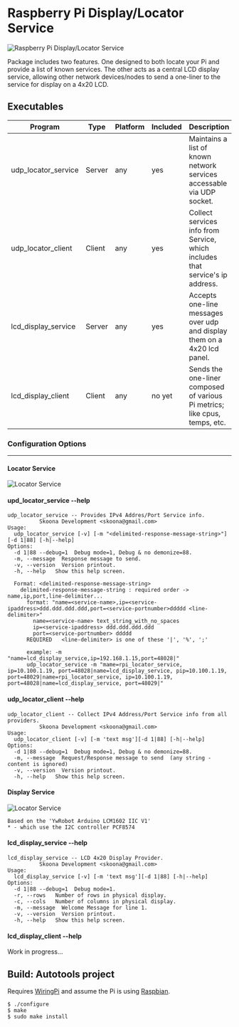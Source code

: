 # Raspberry Pi Display/Locator Service
![Raspberry Pi Display/Locator Service](https://github.com/skoona/skn_rpi-display-services/raw/master/rpi_display.png) 

Package includes two features. One designed to both locate your Pi and provide a list of known services.  The 
other acts as a central LCD display service, allowing other network devices/nodes to send a one-liner 
to the service for display on a 4x20 LCD.

## Executables

|Program|Type|Platform|Included|Description|
|---|---|---|---|---|
|udp_locator_service|Server|any|yes|Maintains a list of known network services accessable via UDP socket.|
|udp_locator_client|Client|any|yes|Collect services info from Service, which includes that service's ip address.|
|lcd_display_service|Server|any|yes|Accepts one-line messages over udp and display them on a 4x20 lcd panel.|
|lcd_display_client|Client|any|no yet|Sends the one-liner composed of various Pi metrics; like cpus, temps, etc.|


### Configuration Options
--------------------------------

#### Locator Service
![Locator Service](https://github.com/skoona/skn_rpi-display-services/raw/master/skn_rpi1.png) 

#### upd_locator_service --help

    udp_locator_service -- Provides IPv4 Addres/Port Service info.
              Skoona Development <skoona@gmail.com>
    Usage:
      udp_locator_service [-v] [-m "<delimited-response-message-string>"][-d 1|88] [-h|--help]
    Options:
      -d 1|88 --debug=1  Debug mode=1, Debug & no demonize=88.
      -m, --message  Response message to send.
      -v, --version  Version printout.
      -h, --help   Show this help screen.
      
      Format: <delimited-response-message-string>
        delimited-response-message-string : required order -> name,ip,port,line-delimiter...
          format: "name=<service-name>,ip=<service-ipaddress>ddd.ddd.ddd.ddd,port=<service-portnumber>ddddd <line-delimiter>"
            name=<service-name> text_string_with_no_spaces
            ip=<service-ipaddress> ddd.ddd.ddd.ddd
            port=<service-portnumber> ddddd
          REQUIRED   <line-delimiter> is one of these '|', '%', ';'
 
          example: -m "name=lcd_display_service,ip=192.168.1.15,port=48028|"
          udp_locator_service -m "mame=rpi_locator_service, ip=10.100.1.19, port=48028|name=lcd_display_service, pip=10.100.1.19, port=48029|name=rpi_locator_service, ip=10.100.1.19, port=48028|name=lcd_display_service, port=48029|"


#### udp_locator_client --help
    udp_locator_client -- Collect IPv4 Address/Port Service info from all providers.
              Skoona Development <skoona@gmail.com>
    Usage:
      udp_locator_client [-v] [-m 'text msg'][-d 1|88] [-h|--help]
    Options:
      -d 1|88 --debug=1  Debug mode=1, Debug & no demonize=88.
      -m, --message  Request/Response message to send  (any string - content is ignored)
      -v, --version  Version printout.
      -h, --help   Show this help screen.


#### Display Service
![Locator Service](https://github.com/skoona/skn_rpi-display-services/raw/master/skn_rpi2.png)

    Based on the 'YwRobot Arduino LCM1602 IIC V1'
    * - which use the I2C controller PCF8574

#### lcd_display_service --help

    lcd_display_service -- LCD 4x20 Display Provider.
              Skoona Development <skoona@gmail.com>
    Usage:
      lcd_display_service [-v] [-m 'text msg'][-d 1|88] [-h|--help]
    Options:
      -d 1|88 --debug=1  Debug mode=1.
      -r, --rows   Number of rows in physical display.
      -c, --cols   Number of columns in physical display.
      -m, --message  Welcome Message for line 1.
      -v, --version  Version printout.
      -h, --help   Show this help screen.


#### lcd_display_client --help
Work in progress...


## Build:  Autotools project
Requires [WiringPi](https://projects.drogon.net/raspberry-pi/wiringpi/download-and-install/) and assume the Pi is using [Raspbian](https://www.raspberrypi.org/downloads/).

    $ ./configure
    $ make
    $ sudo make install


